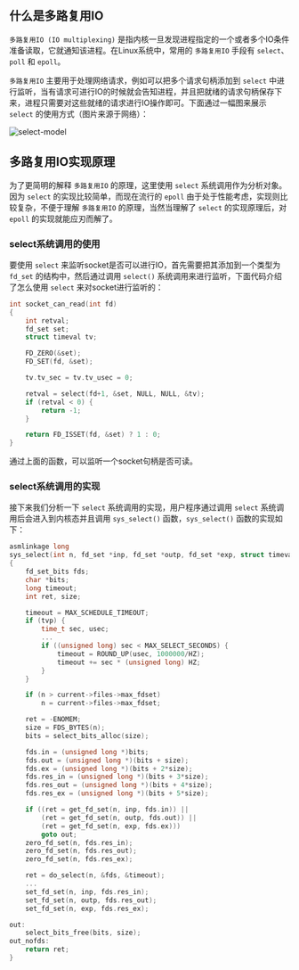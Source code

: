 ## 什么是多路复用IO
`多路复用IO (IO multiplexing)` 是指内核一旦发现进程指定的一个或者多个IO条件准备读取，它就通知该进程。在Linux系统中，常用的 `多路复用IO` 手段有 `select`、`poll` 和 `epoll`。

`多路复用IO` 主要用于处理网络请求，例如可以把多个请求句柄添加到 `select` 中进行监听，当有请求可进行IO的时候就会告知进程，并且把就绪的请求句柄保存下来，进程只需要对这些就绪的请求进行IO操作即可。下面通过一幅图来展示 `select` 的使用方式（图片来源于网络）：

![select-model](https://raw.githubusercontent.com/liexusong/linux-source-code-analyze/master/images/select-model.png)

## 多路复用IO实现原理
为了更简明的解释 `多路复用IO` 的原理，这里使用 `select` 系统调用作为分析对象。因为 `select` 的实现比较简单，而现在流行的 `epoll` 由于处于性能考虑，实现则比较复杂，不便于理解 `多路复用IO` 的原理，当然当理解了 `select` 的实现原理后，对 `epoll` 的实现就能应刃而解了。

### select系统调用的使用
要使用 `select` 来监听socket是否可以进行IO，首先需要把其添加到一个类型为 `fd_set` 的结构中，然后通过调用 `select()` 系统调用来进行监听，下面代码介绍了怎么使用 `select` 来对socket进行监听的：
```cpp
int socket_can_read(int fd)
{
    int retval;
    fd_set set;
    struct timeval tv;

    FD_ZERO(&set);
    FD_SET(fd, &set);

    tv.tv_sec = tv.tv_usec = 0;

    retval = select(fd+1, &set, NULL, NULL, &tv);
    if (retval < 0) {
        return -1;
    }

    return FD_ISSET(fd, &set) ? 1 : 0;
}
```
通过上面的函数，可以监听一个socket句柄是否可读。

### select系统调用的实现
接下来我们分析一下 `select` 系统调用的实现，用户程序通过调用 `select` 系统调用后会进入到内核态并且调用 `sys_select()` 函数，`sys_select()` 函数的实现如下：
```cpp
asmlinkage long
sys_select(int n, fd_set *inp, fd_set *outp, fd_set *exp, struct timeval *tvp)
{
    fd_set_bits fds;
    char *bits;
    long timeout;
    int ret, size;

    timeout = MAX_SCHEDULE_TIMEOUT;
    if (tvp) {
        time_t sec, usec;
        ...
        if ((unsigned long) sec < MAX_SELECT_SECONDS) {
            timeout = ROUND_UP(usec, 1000000/HZ);
            timeout += sec * (unsigned long) HZ;
        }
    }

    if (n > current->files->max_fdset)
        n = current->files->max_fdset;

    ret = -ENOMEM;
    size = FDS_BYTES(n);
    bits = select_bits_alloc(size);

    fds.in = (unsigned long *)bits;
    fds.out = (unsigned long *)(bits + size);
    fds.ex = (unsigned long *)(bits + 2*size);
    fds.res_in = (unsigned long *)(bits + 3*size);
    fds.res_out = (unsigned long *)(bits + 4*size);
    fds.res_ex = (unsigned long *)(bits + 5*size);

    if ((ret = get_fd_set(n, inp, fds.in)) ||
        (ret = get_fd_set(n, outp, fds.out)) ||
        (ret = get_fd_set(n, exp, fds.ex)))
        goto out;
    zero_fd_set(n, fds.res_in);
    zero_fd_set(n, fds.res_out);
    zero_fd_set(n, fds.res_ex);

    ret = do_select(n, &fds, &timeout);
    ...
    set_fd_set(n, inp, fds.res_in);
    set_fd_set(n, outp, fds.res_out);
    set_fd_set(n, exp, fds.res_ex);

out:
    select_bits_free(bits, size);
out_nofds:
    return ret;
}
```
